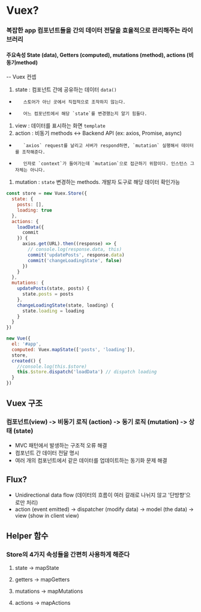 # Vuex?

### 복잡한 app 컴포넌트들을 간의 데이터 전달을 효율적으로 관리해주는 라이브러리
#### 주요속성 State (data), Getters (computed), mutations (method), actions (비동기method)

-- Vuex 컨셉

1. state : 컴포넌트 간에 공유하는 데이터 `data()`
-        스토어가 아닌 곳에서 직접적으로 조작하지 않는다. 
-        어느 컴포넌트에서 해당 `state`를 변경했는지 알기 힘들다.
1. view : 데이터를 표시하는 화면 `template`
1. action : 비동기 methods <-> Backend API  (ex: axios, Promise, async)
-        `axios` request를 날리고 서버가 respond하면, `mutation` 실행해서 데이터를 조작해준다.
-        인자로 `context`가 들어가는데 `mutation`으로 접근하기 위함이다. 인스턴스 그 자체는 아니다.
1. mutation : `state` 변경하는 methods. 개발자 도구로 해당 데이터 확인가능


```javascript 
const store = new Vuex.Store({
  state: {
    posts: [],
    loading: true
  },
  actions: {
    loadData({
      commit
    }) {
      axios.get(URL).then((response) => {
        // console.log(response.data, this)
        commit('updatePosts', response.data)
        commit('changeLoadingState', false)
      })
    }
  },
  mutations: {
    updatePosts(state, posts) {
      state.posts = posts
    },
    changeLoadingState(state, loading) {
      state.loading = loading
    }
  }
})

new Vue({
  el: '#app',
  computed: Vuex.mapState(['posts', 'loading']),
  store,
  created() {
    //console.log(this.$store)
    this.$store.dispatch('loadData') // dispatch loading
  }
})

```



## Vuex 구조
### 컴포넌트(view) -> 비동기 로직 (action) -> 동기 로직 (mutation) -> 상태 (state)


- MVC 패턴에서 발생하는 구조적 오류 해결
- 컴포넌트 간 데이터 전달 명시
- 여러 개의 컴포넌트에서 같은 데이터를 업데이트하는 동기화 문제 해결

## Flux?

- Unidirectional data flow  (데이터의 흐름이 여러 갈래로 나뉘지 않고 '단방향'으로만 처리)
- action (event emitted) -> dispatcher (modify data) -> model (the data) -> view (show in client view) 

## Helper 함수
### Store의 4가지 속성들을 간편히 사용하게 해준다

1. state -> mapState

1. getters -> mapGetters

1. mutations -> mapMutations

1. actions -> mapActions